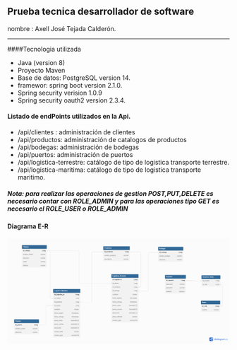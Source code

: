 ## Prueba tecnica desarrollador de software <br>
nombre : Axell José Tejada Calderón.

------------

####Tecnologia utilizada

* Java (version 8)
* Proyecto Maven
* Base de datos: PostgreSQL version 14.
* framewor: spring boot version 2.1.0.
* Spring security verision 1.0.9
* Spring security oauth2 version 2.3.4.

#### Listado de endPoints utilizados en la Api. 

* /api/clientes : administración de clientes
* /api/productos: administración de catalogos de productos
* /api/bodegas:  administración de bodegas
* /api/puertos: administración de puertos
* /api/logistica-terrestre: catálogo de tipo de logistica transporte terrestre.
* /api/logistica-maritima: catálogo de tipo de logistica transporte maritimo.

##### Nota: para realizar las operaciones de gestion POST,PUT,DELETE es necesario contar con ROLE_ADMIN y para las operaciones tipo GET es necesario el ROLE_USER o ROLE_ADMIN

#### Diagrama E-R
![Diagrama ER](https://github.com/axelljt/logistica/blob/master/src/main/resources/files/Logistica.png)
